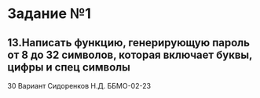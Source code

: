 # Задание №1
## 13.Написать функцию, генерирующую пароль от 8 до 32 символов, которая включает буквы, цифры и спец символы
30 Вариант 
Сидоренков Н.Д. ББМО-02-23
